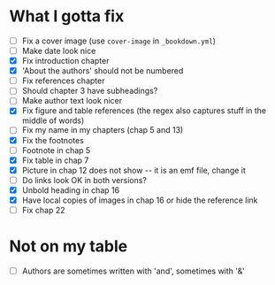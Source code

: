 What I gotta fix
================

- [ ] Fix a cover image (use `cover-image` in `_bookdown.yml`)
- [ ] Make date look nice
- [x] Fix introduction chapter
- [x] 'About the authors' should not be numbered
- [ ] Fix references chapter
- [ ] Should chapter 3 have subheadings?
- [ ] Make author text look nicer
- [x] Fix figure and table references (the regex also captures stuff in
      the middle of words)
- [ ] Fix my name in my chapters (chap 5 and 13)
- [x] Fix the footnotes
- [ ] Footnote in chap 5
- [x] Fix table in chap 7
- [x] Picture in chap 12 does not show -- it is an emf file, change it
- [ ] Do links look OK in both versions?
- [x] Unbold heading in chap 16
- [x] Have local copies of images in chap 16 or hide the reference link
- [ ] Fix chap 22

Not on my table
===============

- [ ] Authors are sometimes written with 'and', sometimes with '&'
